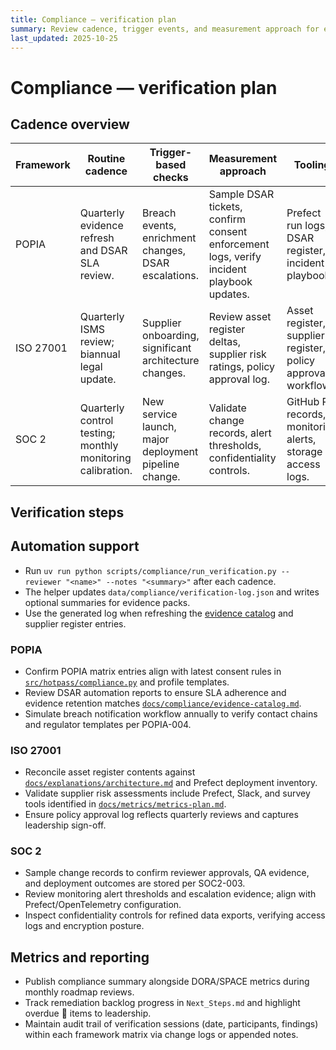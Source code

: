 ```yaml
---
title: Compliance — verification plan
summary: Review cadence, trigger events, and measurement approach for each compliance framework.
last_updated: 2025-10-25
---
```


# Compliance — verification plan

## Cadence overview

| Framework | Routine cadence                                            | Trigger-based checks                                   | Measurement approach                                                                     | Tooling                                                      |
| --------- | ---------------------------------------------------------- | ------------------------------------------------------ | ---------------------------------------------------------------------------------------- | ------------------------------------------------------------ |
| POPIA     | Quarterly evidence refresh and DSAR SLA review.            | Breach events, enrichment changes, DSAR escalations.   | Sample DSAR tickets, confirm consent enforcement logs, verify incident playbook updates. | Prefect run logs, DSAR register, incident playbook.          |
| ISO 27001 | Quarterly ISMS review; biannual legal update.              | Supplier onboarding, significant architecture changes. | Review asset register deltas, supplier risk ratings, policy approval log.                | Asset register, supplier register, policy approval workflow. |
| SOC 2     | Quarterly control testing; monthly monitoring calibration. | New service launch, major deployment pipeline change.  | Validate change records, alert thresholds, confidentiality controls.                     | GitHub PR records, monitoring alerts, storage access logs.   |

## Verification steps

## Automation support

- Run `uv run python scripts/compliance/run_verification.py --reviewer "<name>" --notes "<summary>"` after each cadence.
- The helper updates `data/compliance/verification-log.json` and writes optional summaries for evidence packs.
- Use the generated log when refreshing the [evidence catalog](./evidence-catalog.md) and supplier register entries.

### POPIA

- Confirm POPIA matrix entries align with latest consent rules in [`src/hotpass/compliance.py`](../../src/hotpass/compliance.py) and profile templates.
- Review DSAR automation reports to ensure SLA adherence and evidence retention matches [`docs/compliance/evidence-catalog.md`](./evidence-catalog.md).
- Simulate breach notification workflow annually to verify contact chains and regulator templates per POPIA-004.

### ISO 27001

- Reconcile asset register contents against [`docs/explanations/architecture.md`](../explanations/architecture.md) and Prefect deployment inventory.
- Validate supplier risk assessments include Prefect, Slack, and survey tools identified in [`docs/metrics/metrics-plan.md`](../metrics/metrics-plan.md).
- Ensure policy approval log reflects quarterly reviews and captures leadership sign-off.

### SOC 2

- Sample change records to confirm reviewer approvals, QA evidence, and deployment outcomes are stored per SOC2-003.
- Review monitoring alert thresholds and escalation evidence; align with Prefect/OpenTelemetry configuration.
- Inspect confidentiality controls for refined data exports, verifying access logs and encryption posture.

## Metrics and reporting

- Publish compliance summary alongside DORA/SPACE metrics during monthly roadmap reviews.
- Track remediation backlog progress in `Next_Steps.md` and highlight overdue 🔴 items to leadership.
- Maintain audit trail of verification sessions (date, participants, findings) within each framework matrix via change logs or appended notes.
